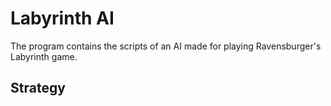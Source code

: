 # Labyrinth AI

The program contains the scripts of an AI made for playing Ravensburger's Labyrinth game.

## Strategy
